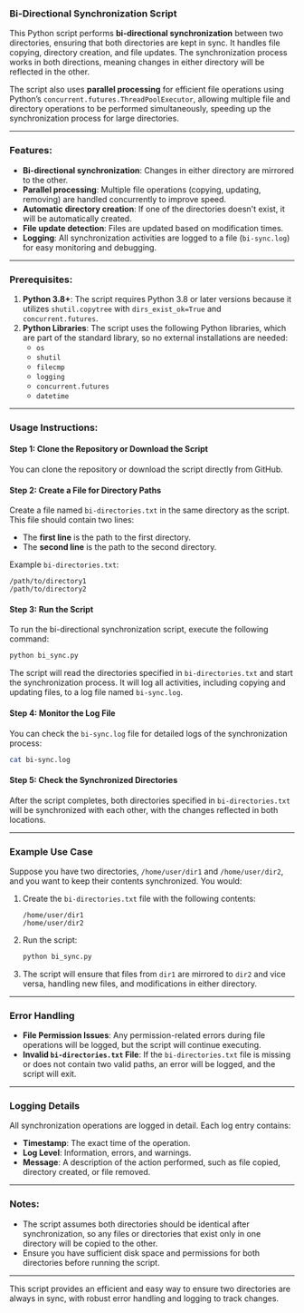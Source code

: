 ### Bi-Directional Synchronization Script

This Python script performs **bi-directional synchronization** between two directories, ensuring that both directories are kept in sync. It handles file copying, directory creation, and file updates. The synchronization process works in both directions, meaning changes in either directory will be reflected in the other.

The script also uses **parallel processing** for efficient file operations using Python’s `concurrent.futures.ThreadPoolExecutor`, allowing multiple file and directory operations to be performed simultaneously, speeding up the synchronization process for large directories.

---

### Features:
- **Bi-directional synchronization**: Changes in either directory are mirrored to the other.
- **Parallel processing**: Multiple file operations (copying, updating, removing) are handled concurrently to improve speed.
- **Automatic directory creation**: If one of the directories doesn't exist, it will be automatically created.
- **File update detection**: Files are updated based on modification times.
- **Logging**: All synchronization activities are logged to a file (`bi-sync.log`) for easy monitoring and debugging.

---

### Prerequisites:
1. **Python 3.8+**: The script requires Python 3.8 or later versions because it utilizes `shutil.copytree` with `dirs_exist_ok=True` and `concurrent.futures`.
2. **Python Libraries**: The script uses the following Python libraries, which are part of the standard library, so no external installations are needed:
   - `os`
   - `shutil`
   - `filecmp`
   - `logging`
   - `concurrent.futures`
   - `datetime`

---

### Usage Instructions:

#### Step 1: Clone the Repository or Download the Script
You can clone the repository or download the script directly from GitHub.

#### Step 2: Create a File for Directory Paths
Create a file named `bi-directories.txt` in the same directory as the script. This file should contain two lines:
- The **first line** is the path to the first directory.
- The **second line** is the path to the second directory.

Example `bi-directories.txt`:
```
/path/to/directory1
/path/to/directory2
```

#### Step 3: Run the Script
To run the bi-directional synchronization script, execute the following command:

```bash
python bi_sync.py
```

The script will read the directories specified in `bi-directories.txt` and start the synchronization process. It will log all activities, including copying and updating files, to a log file named `bi-sync.log`.

#### Step 4: Monitor the Log File
You can check the `bi-sync.log` file for detailed logs of the synchronization process:

```bash
cat bi-sync.log
```

#### Step 5: Check the Synchronized Directories
After the script completes, both directories specified in `bi-directories.txt` will be synchronized with each other, with the changes reflected in both locations.

---

### Example Use Case

Suppose you have two directories, `/home/user/dir1` and `/home/user/dir2`, and you want to keep their contents synchronized. You would:

1. Create the `bi-directories.txt` file with the following contents:

   ```
   /home/user/dir1
   /home/user/dir2
   ```

2. Run the script:

   ```bash
   python bi_sync.py
   ```

3. The script will ensure that files from `dir1` are mirrored to `dir2` and vice versa, handling new files, and modifications in either directory.

---

### Error Handling

- **File Permission Issues**: Any permission-related errors during file operations will be logged, but the script will continue executing.
- **Invalid `bi-directories.txt` File**: If the `bi-directories.txt` file is missing or does not contain two valid paths, an error will be logged, and the script will exit.

---

### Logging Details

All synchronization operations are logged in detail. Each log entry contains:
- **Timestamp**: The exact time of the operation.
- **Log Level**: Information, errors, and warnings.
- **Message**: A description of the action performed, such as file copied, directory created, or file removed.

---

### Notes:
- The script assumes both directories should be identical after synchronization, so any files or directories that exist only in one directory will be copied to the other.
- Ensure you have sufficient disk space and permissions for both directories before running the script.

---

This script provides an efficient and easy way to ensure two directories are always in sync, with robust error handling and logging to track changes.
